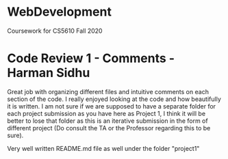 # WebDevelopment
Coursework for CS5610 Fall 2020


# Code Review 1 - Comments - Harman Sidhu
Great job with organizing different files and intuitive comments on each section of the code. I really enjoyed looking at the code and how beautifully it is written.
I am not sure if we are supposed to have a separate folder for each project submission as you have here as Project 1, I think it will be better to lose that folder as this is an iterative submission in the form of different project (Do consult the TA or the Professor regarding this to be sure).

Very well written README.md file as well under the folder "project1"